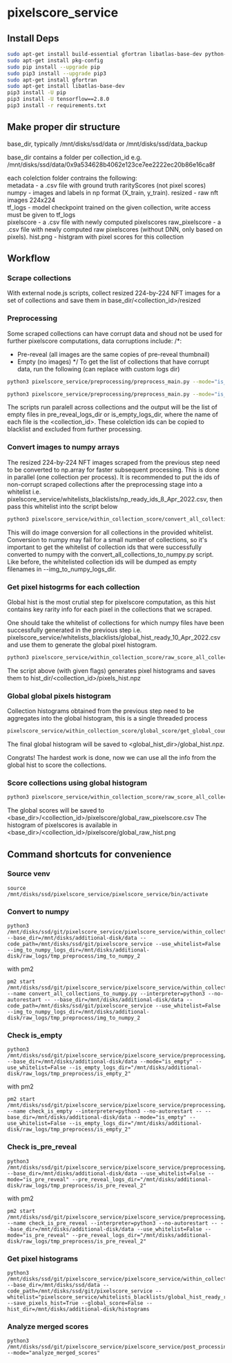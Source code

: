 # pixelscore_service

## Install Deps

```sh
sudo apt-get install build-essential gfortran libatlas-base-dev python-pip python-dev
sudo apt-get install pkg-config
sudo pip install --upgrade pip
sudo pip3 install --upgrade pip3
sudo apt-get install gfortran
sudo apt-get install libatlas-base-dev
pip3 install -U pip
pip3 install -U tensorflow==2.8.0
pip3 install -r requirements.txt
```

## Make proper dir structure

base_dir, typically /mnt/disks/ssd/data or /mnt/disks/ssd/data_backup  

base_dir contains a folder per collection_id e.g.
/mnt/disks/ssd/data/0x9a534628b4062e123ce7ee2222ec20b86e16ca8f  

each colelction folder contrains the following:  
metadata -  a .csv file with ground truth rarityScores (not pixel scores)  
numpy - images and labels in np format (X_train, y_train). 
resized - raw nft images 224x224  
tf_logs - model checkpoint trained on the given collection, write access must be given to tf_logs  
pixelscore - a .csv file with newly computed pixelscores
raw_pixelscore - a .csv file with newly computed raw pixelscores (without DNN, only based on pixels).
hist.png - histgram with pixel scores for this collection  

## Workflow

### Scrape collections

With external node.js scripts, collect resized 224-by-224 NFT images for a set of collections and save them in base_dir/<collection_id>/resized

### Preprocessing

Some scraped collections can have corrupt data and shoud not be used for further pixelscore computations, data corruptions include:
/*:
  - Pre-reveal (all images are the same copies of pre-reveal thumbnail)
  - Empty (no images)
 */
To get the list of collections that have corrupt data, run the following (can replace with custom logs dir)
```sh
python3 pixelscore_service/preprocessing/preprocess_main.py --mode="is_pre_reveal" --pre_reveal_logs_dir="/mnt/disks/additional-disk/raw_logs/tmp_preprocess/is_pre_reveal"
```
```sh
python3 pixelscore_service/preprocessing/preprocess_main.py --mode="is_empty" --is_empty_logs_dir="/mnt/disks/additional-disk/raw_logs/tmp_preprocess/is_empty"
```
The scripts run paralell across collections and the output will be the list of empty files in pre_reveal_logs_dir or is_empty_logs_dir, where the name of each file is the <collection_id>. These colelction ids can be copied to blacklist and excluded from further processing.

### Convert images to numpy arrays

The resized 224-by-224 NFT images scraped from the previous step need to be converted to np.array for faster subsequent processing. This is done in parallel (one collection per process). It is recommended to put the ids of non-corrupt scraped collections after the preprocessing stage into a whitelist i.e. pixelscore_service/whitelists_blacklists/np_ready_ids_8_Apr_2022.csv, then pass this whitelist into the script below

```sh
python3 pixelscore_service/within_collection_score/convert_all_collections_to_numpy.py --base_dir= --code_path= --whitelist="pixelscore_service/whitelists_blacklists/np_ready_ids_8_Apr_2022.csv" --img_to_numpy_logs_dir=/mnt/disks/additional-disk/raw_logs/tmp_preprocess/img_to_numpy
```

This will do image conversion for all collections in the provided whitelist. Conversion to numpy may fail for a small number of collections, so it's important to get the whitelist of collection ids that were successfully converted to numpy with the convert_all_collections_to_numpy.py script. Like before, the whitelisted collection ids will be dumped as empty filenames in --img_to_numpy_logs_dir.

### Get pixel histogrms for each collection

Global hist is the most crutial step for pixelscore computation, as this hist contains key rarity info for each pixel in the collections that we scraped.

One should take the whitelist of collections for which numpy files have been successfully generated in the previous step i.e. pixelscore_service/whitelists_blacklists/global_hist_ready_10_Apr_2022.csv and use them to generate the global pixel histogram.

```sh
python3 pixelscore_service/within_collection_score/raw_score_all_collections.py --save_pixels_hist=True --global_score=False --hist_dir=/mnt/disks/additional-disk/histograms
```

The script above (with given flags) generates pixel histograms and saves them to hist_dir/<collection_id>/pixels_hist.npz

### Global global pixels histogram

Collection histograms obtained from the previous step need to be aggregates into the global histogram, this is a single threaded process

```sh
pixelscore_service/within_collection_score/global_score/get_global_counts.py --hist_dir=/mnt/disks/additional-disk/histograms --global_hist_dir=/mnt/disks/additional-disk/global_hist --global_hist_shards_dir=/mnt/disks/additional-disk/global_histograms/shards
```

The final global histogram will be saved to <global_hist_dir>/global_hist.npz.

Congrats! The hardest work is done, now we can use all the info from the global hist to score the collections.

### Score collections using global histogram

```sh
python3 pixelscore_service/within_collection_score/raw_score_all_collections.py --save_pixels_hist=False --global_score=True
```
The global scores will be saved to <base_dir>/<collection_id>/pixelscore/global_raw_pixelscore.csv
The histogram of pixelscores is available in <base_dir>/<collection_id>/pixelscore/global_raw_hist.png

## Command shortcuts for convenience

### Source venv
```
source /mnt/disks/ssd/pixelscore_service/pixelscore_service/bin/activate
```
### Convert to numpy
```
python3 /mnt/disks/ssd/git/pixelscore_service/pixelscore_service/within_collection_score/convert_all_collections_to_numpy.py --base_dir=/mnt/disks/additional-disk/data --code_path=/mnt/disks/ssd/git/pixelscore_service --use_whitelist=False --img_to_numpy_logs_dir=/mnt/disks/additional-disk/raw_logs/tmp_preprocess/img_to_numpy_2
```
with pm2
```
pm2 start /mnt/disks/ssd/git/pixelscore_service/pixelscore_service/within_collection_score/convert_all_collections_to_numpy.py --name convert_all_collections_to_numpy.py --interpreter=python3 --no-autorestart -- --base_dir=/mnt/disks/additional-disk/data --code_path=/mnt/disks/ssd/git/pixelscore_service --use_whitelist=False --img_to_numpy_logs_dir=/mnt/disks/additional-disk/raw_logs/tmp_preprocess/img_to_numpy_2
```
### Check is_empty
```
python3 /mnt/disks/ssd/git/pixelscore_service/pixelscore_service/preprocessing/preprocess_main.py --base_dir=/mnt/disks/additional-disk/data --mode="is_empty" --use_whitelist=False --is_empty_logs_dir="/mnt/disks/additional-disk/raw_logs/tmp_preprocess/is_empty_2"
```
with pm2
```
pm2 start /mnt/disks/ssd/git/pixelscore_service/pixelscore_service/preprocessing/preprocess_main.py --name check_is_empty --interpreter=python3 --no-autorestart -- --base_dir=/mnt/disks/additional-disk/data --mode="is_empty" --use_whitelist=False --is_empty_logs_dir="/mnt/disks/additional-disk/raw_logs/tmp_preprocess/is_empty_2"
```
### Check is_pre_reveal

```
python3 /mnt/disks/ssd/git/pixelscore_service/pixelscore_service/preprocessing/preprocess_main.py --base_dir=/mnt/disks/additional-disk/data --use_whitelist=False --mode="is_pre_reveal" --pre_reveal_logs_dir="/mnt/disks/additional-disk/raw_logs/tmp_preprocess/is_pre_reveal_2"
```
with pm2
```
pm2 start /mnt/disks/ssd/git/pixelscore_service/pixelscore_service/preprocessing/preprocess_main.py --name check_is_pre_reveal --interpreter=python3 --no-autorestart -- --base_dir=/mnt/disks/additional-disk/data --use_whitelist=False --mode="is_pre_reveal" --pre_reveal_logs_dir="/mnt/disks/additional-disk/raw_logs/tmp_preprocess/is_pre_reveal_2"
```
### Get pixel histograms
```
python3 /mnt/disks/ssd/git/pixelscore_service/pixelscore_service/within_collection_score/raw_score_all_collections.py --base_dir=/mnt/disks/ssd/data --code_path=/mnt/disks/ssd/git/pixelscore_service --whitelist="pixelscore_service/whitelists_blacklists/global_hist_ready_ready_10_Apr_2022.csv" --save_pixels_hist=True --global_score=False --hist_dir=/mnt/disks/additional-disk/histograms
```

### Analyze merged scores
```
python3 /mnt/disks/ssd/git/pixelscore_service/pixelscore_service/post_processing/post_process_lib.py --mode="analyze_merged_scores"
```